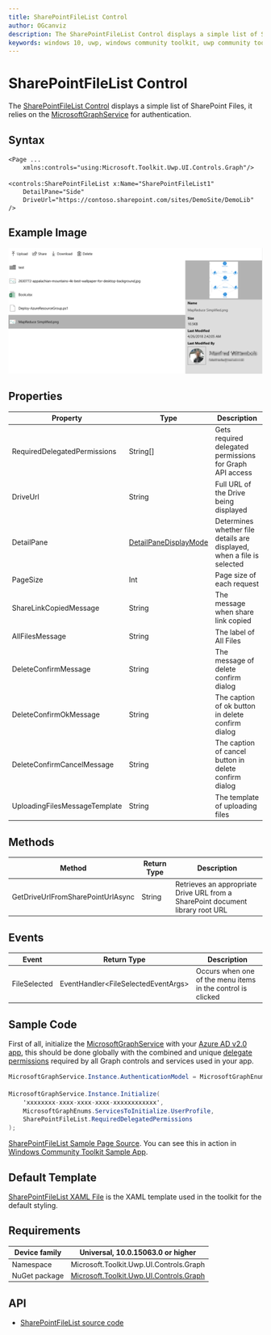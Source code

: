 ```yaml
---
title: SharePointFileList Control
author: OGcanviz
description: The SharePointFileList Control displays a simple list of SharePoint Files.
keywords: windows 10, uwp, windows community toolkit, uwp community toolkit, uwp toolkit, SharePointFileList Control
---
```


# SharePointFileList Control

The [SharePointFileList Control](https://docs.microsoft.com/dotnet/api/microsoft.toolkit.uwp.ui.controls.graph.sharepointfilelist) displays a simple list of SharePoint Files, it relies on the [MicrosoftGraphService](../services/MicrosoftGraph.md) for authentication.

## Syntax

```xaml
<Page ...
    xmlns:controls="using:Microsoft.Toolkit.Uwp.UI.Controls.Graph"/>

<controls:SharePointFileList x:Name="SharePointFileList1"
    DetailPane="Side"
    DriveUrl="https://contoso.sharepoint.com/sites/DemoSite/DemoLib" />
```

## Example Image

![SharePointFileList animation](../resources/images/Graph/SharePointFileList.png)

## Properties

| Property | Type | Description |
| -- | -- | -- |
| RequiredDelegatedPermissions | String[] | Gets required delegated permissions for Graph API access |
| DriveUrl | String | Full URL of the Drive being displayed |
| DetailPane | [DetailPaneDisplayMode](https://github.com/Microsoft/WindowsCommunityToolkit/blob/master/Microsoft.Toolkit.Uwp.UI.Controls.Graph/SharePointFileList/DetailPaneDisplayMode.cs) | Determines whether file details are displayed, when a file is selected |
| PageSize | Int | Page size of each request |
| ShareLinkCopiedMessage | String | The message when share link copied |
| AllFilesMessage | String | The label of All Files |
| DeleteConfirmMessage | String | The message of delete confirm dialog |
| DeleteConfirmOkMessage | String | The caption of ok button in delete confirm dialog |
| DeleteConfirmCancelMessage | String | The caption of cancel button in delete confirm dialog |
| UploadingFilesMessageTemplate | String | The template of uploading files |

## Methods

| Method | Return Type | Description |
| -- | -- | -- |
| GetDriveUrlFromSharePointUrlAsync | String | Retrieves an appropriate Drive URL from a SharePoint document library root URL |

## Events

| Event | Return Type | Description |
| -- | -- | -- |
| FileSelected | EventHandler&lt;FileSelectedEventArgs&gt; | Occurs when one of the menu items in the control is clicked |

## Sample Code

First of all, initialize the [MicrosoftGraphService](../services/MicrosoftGraph.md) with your [Azure AD v2.0 app](https://docs.microsoft.com/en-us/azure/active-directory/develop/active-directory-v2-app-registration), this should be done globally with the combined and unique [delegate permissions](https://docs.microsoft.com/en-us/azure/active-directory/develop/active-directory-v2-scopes) required by all Graph controls and services used in your app.

```c#
MicrosoftGraphService.Instance.AuthenticationModel = MicrosoftGraphEnums.AuthenticationModel.V2;

MicrosoftGraphService.Instance.Initialize(
    'xxxxxxxx-xxxx-xxxx-xxxx-xxxxxxxxxxxx',
    MicrosoftGraphEnums.ServicesToInitialize.UserProfile,
    SharePointFileList.RequiredDelegatedPermissions
);
```

[SharePointFileList Sample Page Source](https://github.com/Microsoft/WindowsCommunityToolkit/tree/master/Microsoft.Toolkit.Uwp.SampleApp/SamplePages/SharePointFileList). You can see this in action in [Windows Community Toolkit Sample App](https://www.microsoft.com/store/apps/9NBLGGH4TLCQ).

## Default Template 

[SharePointFileList XAML File](https://github.com/Microsoft/WindowsCommunityToolkit/blob/master/Microsoft.Toolkit.Uwp.UI.Controls.Graph/SharePointFileList/SharePointFileList.xaml) is the XAML template used in the toolkit for the default styling.

## Requirements

| Device family | Universal, 10.0.15063.0 or higher |
| -- | -- |
| Namespace | Microsoft.Toolkit.Uwp.UI.Controls.Graph |
| NuGet package | [Microsoft.Toolkit.Uwp.UI.Controls.Graph](https://www.nuget.org/packages/Microsoft.Toolkit.Uwp.UI.Controls.Graph/) |

## API

* [SharePointFileList source code](https://github.com/Microsoft/WindowsCommunityToolkit/tree/master/Microsoft.Toolkit.Uwp.UI.Controls.Graph/SharePointFileList)
